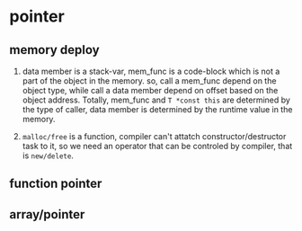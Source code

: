 # pointer

## memory deploy 

1. data member is a stack-var, mem_func is a code-block which is not a part of the object in the memory.
so, call a mem_func depend on the object type, while call a data member depend on offset based on the object address.
Totally, mem_func and `T *const this` are determined by the type of caller, data member is determined by the runtime value in the memory.

2. `malloc/free` is a function, compiler can't attatch constructor/destructor task to it, so we need an operator that can be controled by compiler, that is `new/delete`.

## function pointer

## array/pointer
